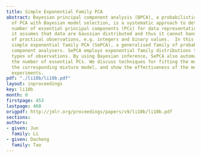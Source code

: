 ```yaml
---
title: Simple Exponential Family PCA
abstract: Bayesian principal component analysis (BPCA), a probabilistic reformulation
  of PCA with Bayesian model selection, is a systematic approach to determining the
  number of essential principal components (PCs) for data representation.  However,
  it assumes that data are Gaussian distributed and thus it cannot handle all types
  of practical observations, e.g. integers and binary values.  In this paper, we propose
  simple exponential family PCA (SePCA), a generalised family of probabilistic principal
  component analysers. SePCA employs exponential family distributions to handle general
  types of observations. By using Bayesian inference, SePCA also automatically discovers
  the number of essential PCs. We discuss techniques for fitting the model, develop
  the corresponding mixture model, and show the effectiveness of the model based on
  experiments.
pdf: "./li10b/li10b.pdf"
layout: inproceedings
key: li10b
month: 0
firstpage: 453
lastpage: 460
origpdf: http://jmlr.org/proceedings/papers/v9/li10b/li10b.pdf
sections: 
authors:
- given: Jun
  family: Li
- given: Dacheng
  family: Tao
---
```

